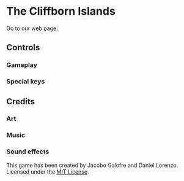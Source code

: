 # The Cliffborn Islands

Go to our web page: 

## Controls

### Gameplay

### Special keys

## Credits

### Art

### Music

### Sound effects

This game has been created by Jacobo Galofre and Daniel Lorenzo.
Licensed under the [MIT License](LICENSE).
